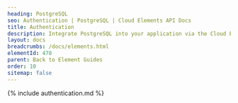 ```yaml
---
heading: PostgreSQL
seo: Authentication | PostgreSQL | Cloud Elements API Docs
title: Authentication
description: Integrate PostgreSQL into your application via the Cloud Elements APIs.
layout: docs
breadcrumbs: /docs/elements.html
elementId: 478
parent: Back to Element Guides
order: 10
sitemap: false
---
```


{% include authentication.md %}
